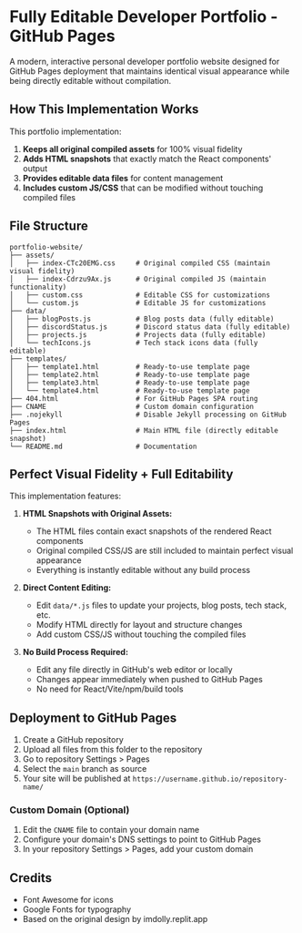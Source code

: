 # Fully Editable Developer Portfolio - GitHub Pages

A modern, interactive personal developer portfolio website designed for GitHub Pages deployment that maintains identical visual appearance while being directly editable without compilation.

## How This Implementation Works

This portfolio implementation:

1. **Keeps all original compiled assets** for 100% visual fidelity
2. **Adds HTML snapshots** that exactly match the React components' output
3. **Provides editable data files** for content management
4. **Includes custom JS/CSS** that can be modified without touching compiled files

## File Structure

```
portfolio-website/
├── assets/
│   ├── index-CTc20EMG.css     # Original compiled CSS (maintain visual fidelity)
│   ├── index-Cdrzu9Ax.js      # Original compiled JS (maintain functionality)
│   ├── custom.css             # Editable CSS for customizations
│   └── custom.js              # Editable JS for customizations
├── data/
│   ├── blogPosts.js           # Blog posts data (fully editable)
│   ├── discordStatus.js       # Discord status data (fully editable)
│   ├── projects.js            # Projects data (fully editable)
│   └── techIcons.js           # Tech stack icons data (fully editable)
├── templates/
│   ├── template1.html         # Ready-to-use template page
│   ├── template2.html         # Ready-to-use template page
│   ├── template3.html         # Ready-to-use template page
│   └── template4.html         # Ready-to-use template page
├── 404.html                   # For GitHub Pages SPA routing
├── CNAME                      # Custom domain configuration
├── .nojekyll                  # Disable Jekyll processing on GitHub Pages
├── index.html                 # Main HTML file (directly editable snapshot)
└── README.md                  # Documentation
```

## Perfect Visual Fidelity + Full Editability

This implementation features:

1. **HTML Snapshots with Original Assets:**
   - The HTML files contain exact snapshots of the rendered React components
   - Original compiled CSS/JS are still included to maintain perfect visual appearance
   - Everything is instantly editable without any build process

2. **Direct Content Editing:**
   - Edit `data/*.js` files to update your projects, blog posts, tech stack, etc.
   - Modify HTML directly for layout and structure changes
   - Add custom CSS/JS without touching the compiled files

3. **No Build Process Required:**
   - Edit any file directly in GitHub's web editor or locally
   - Changes appear immediately when pushed to GitHub Pages
   - No need for React/Vite/npm/build tools

## Deployment to GitHub Pages

1. Create a GitHub repository
2. Upload all files from this folder to the repository
3. Go to repository Settings > Pages
4. Select the `main` branch as source
5. Your site will be published at `https://username.github.io/repository-name/`

### Custom Domain (Optional)

1. Edit the `CNAME` file to contain your domain name
2. Configure your domain's DNS settings to point to GitHub Pages
3. In your repository Settings > Pages, add your custom domain

## Credits

- Font Awesome for icons
- Google Fonts for typography
- Based on the original design by imdolly.replit.app
